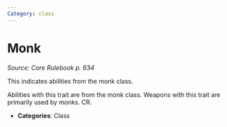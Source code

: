 ```yaml
---
Category: class
---
```

# Monk  
*Source: Core Rulebook p. 634*  

This indicates abilities from the monk class.

Abilities with this trait are from the monk class. Weapons with this trait are primarily used by monks. CR.

- **Categories**: Class
